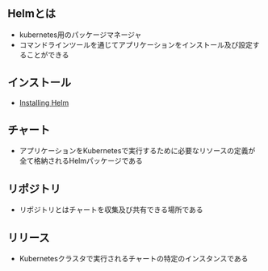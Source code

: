 ## Helmとは
- kubernetes用のパッケージマネージャ
- コマンドラインツールを通じてアプリケーションをインストール及び設定することができる

## インストール
- [Installing Helm](https://helm.sh/docs/intro/install/)

## チャート
- アプリケーションをKubernetesで実行するために必要なリソースの定義が全て格納されるHelmパッケージである

## リポジトリ
- リポジトリとはチャートを収集及び共有できる場所である

## リリース
- Kubernetesクラスタで実行されるチャートの特定のインスタンスである
